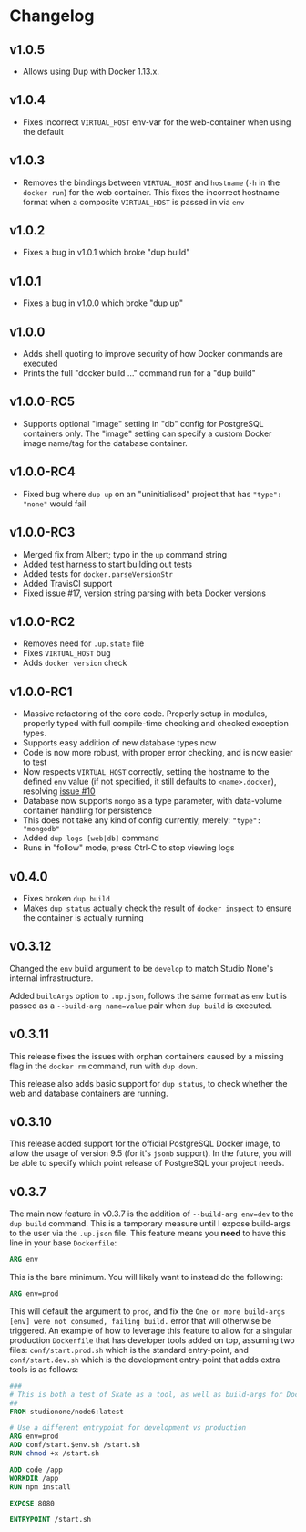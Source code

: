 # Changelog

## v1.0.5

- Allows using Dup with Docker 1.13.x.

## v1.0.4

- Fixes incorrect `VIRTUAL_HOST` env-var for the web-container when using the default

## v1.0.3

- Removes the bindings between `VIRTUAL_HOST` and `hostname` (`-h` in the `docker run`) for the web container. This fixes the incorrect hostname format when a composite `VIRTUAL_HOST` is passed in via `env`

## v1.0.2

- Fixes a bug in v1.0.1 which broke "dup build"

## v1.0.1
- Fixes a bug in v1.0.0 which broke "dup up"

## v1.0.0
- Adds shell quoting to improve security of how Docker commands are executed
- Prints the full "docker build …" command run for a "dup build"

## v1.0.0-RC5
- Supports optional "image" setting in "db" config for PostgreSQL containers only. The "image" setting can specify a custom Docker image name/tag for the database container.

## v1.0.0-RC4

- Fixed bug where `dup up` on an "uninitialised" project that has `"type": "none"` would fail

## v1.0.0-RC3

- Merged fix from Albert; typo in the `up` command string
- Added test harness to start building out tests
- Added tests for `docker.parseVersionStr`
- Added TravisCI support
- Fixed issue #17, version string parsing with beta Docker versions

## v1.0.0-RC2

- Removes need for `.up.state` file
- Fixes `VIRTUAL_HOST` bug
- Adds `docker version` check

## v1.0.0-RC1

- Massive refactoring of the core code. Properly setup in modules, properly typed with full compile-time checking and checked exception types.
- Supports easy addition of new database types now
- Code is now more robust, with proper error checking, and is now easier to test
- Now respects `VIRTUAL_HOST` correctly, setting the hostname to the defined `env` value (if not specified, it still defaults to `<name>.docker`), resolving [issue #10](/girvo/dup/issues/10)
- Database now supports `mongo` as a type parameter, with data-volume container handling for persistence
 - This does not take any kind of config currently, merely: `"type": "mongodb"`
- Added `dup logs [web|db]` command
 - Runs in "follow" mode, press Ctrl-C to stop viewing logs

## v0.4.0

- Fixes broken `dup build`
- Makes `dup status` actually check the result of `docker inspect` to ensure the container is actually running

## v0.3.12

Changed the `env` build argument to be `develop` to match Studio None's internal infrastructure.

Added `buildArgs` option to `.up.json`, follows the same format as `env` but is passed as a `--build-arg name=value` pair when `dup build` is executed.

## v0.3.11

This release fixes the issues with orphan containers caused by a missing flag in the `docker rm` command, run with `dup down`.

This release also adds basic support for `dup status`, to check whether the web and database containers are running.

## v0.3.10

This release added support for the official PostgreSQL Docker image, to allow the usage of version 9.5 (for it's `jsonb` support). In the future, you will be able to specify which point release of PostgreSQL your project needs.

## v0.3.7

The main new feature in v0.3.7 is the addition of `--build-arg env=dev` to the `dup build` command. This is a temporary measure until I expose build-args to the user via the `.up.json` file. This feature means you **need** to have this line in your base `Dockerfile`:

```Dockerfile
ARG env
```

This is the bare minimum. You will likely want to instead do the following:

```Dockerfile
ARG env=prod
```

This will default the argument to `prod`, and fix the `One or more build-args [env] were not consumed, failing build.` error that will otherwise be triggered. An example of how to leverage this feature to allow for a singular production `Dockerfile` that has developer tools added on top, assuming two files: `conf/start.prod.sh` which is the standard entry-point, and `conf/start.dev.sh` which is the development entry-point that adds extra tools is as follows:

```Dockerfile
###
# This is both a test of Skate as a tool, as well as build-args for Docker
##
FROM studionone/node6:latest

# Use a different entrypoint for development vs production
ARG env=prod
ADD conf/start.$env.sh /start.sh
RUN chmod +x /start.sh

ADD code /app
WORKDIR /app
RUN npm install

EXPOSE 8080

ENTRYPOINT /start.sh
```
